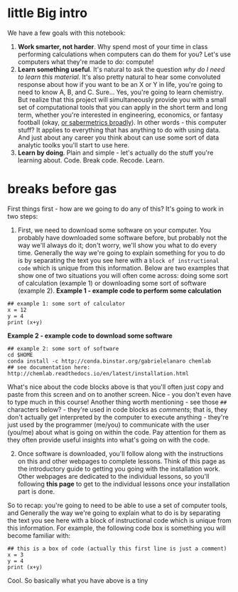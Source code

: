 # little Big intro
We have a few goals with this notebook:  
1) **Work smarter, not harder**. Why spend most of your time in class performing calculations when computers can do them for you? Let's use computers what they're made to do: compute!
2) **Learn something useful**. It's natural to ask the question *why do I need to learn this material*. It's also pretty natural to hear some convoluted response about how if you want to be an X or Y in life, you're going to need to know A, B, and C. Sure... Yes, you're going to learn chemistry. But realize that this project will simultaneously provide you with a small set of computational tools that you can apply in the short term and long term, whether you're interested in engineering, economics, or fantasy football (okay, [or sabermetrics broadly](https://shenjeffreydatascience.tumblr.com/post/101741302014/data-science-sabermetrics)). In other words - this computer stuff? It applies to everything that has anything to do with using data. And just about any career you think about can use some sort of data analytic toolks you'll start to use here.  
3) **Learn by doing**. Plain and simple - let's actually do the stuff you're learning about. Code. Break code. Recode. Learn.

# breaks before gas
First things first - how are we going to do any of this? It's going to work in two steps:  
1) First, we need to download some software on your computer. You probably have downloaded some software before, but probably not the way we'll always do it; don't worry, we'll show you what to do every time. Generally the way we're going to explain something for you to do is by separating the text you see here with a `block of instructional code` which is unique from this information. Below are two examples that show one of two situations you will often come across: doing some sort of calculation (example 1) or downloading some sort of software (example 2). 
**Example 1 - example code to perform some calculation**
```
## example 1: some sort of calculator
x = 12
y = 4
print (x+y)
```
**Example 2 - example code to download some software**
```
## example 2: some sort of software
cd $HOME
conda install -c http://conda.binstar.org/gabrielelanaro chemlab
## see documentation here: http://chemlab.readthedocs.io/en/latest/installation.html
```
What's nice about the code blocks above is that you'll often just copy and paste from this screen and on to another screen. Nice - you don't even have to type much in this course! Another thing worth mentioning - see those `##` characters below? - they're used in code blocks as *comments*; that is, they don't actually get interpreted by the computer to execute anything - they're just used by the programmer (me/you) to communicate with the user (you/me) about what is going on within the code. Pay attention for them as they often provide useful insights into what's going on with the code.


2) Once software is downloaded, you'll follow along with the instructions on this and other webpages to complete lessons. Think of this page as the introductory guide to getting you going with the installation work. Other webpages are dedicated to the individual lessons, so you'll following **this page** to get to the individual lessons once your installation part is done.  

So to recap: you're going to need to be able to use a set of computer tools, and 
Generally the way we're going to explain what to do is by separating the text you see here with a block of instructional code which is unique from this information. For example, the following code box is something you will become familiar with:  
```
## this is a box of code (actually this first line is just a comment)
x = 3
y = 4
print (x+y)
```

Cool. So basically what you have above is a tiny 
